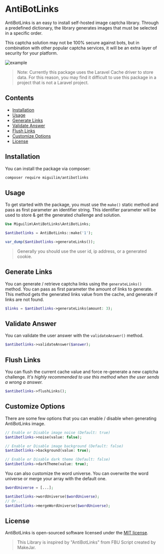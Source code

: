 # AntiBotLinks

AntiBotLinks is an easy to install self-hosted image captcha library. Through a predefined dictionary, the library generates images that must be selected in a specific order.

This captcha solution may not be 100% secure against bots, but in combination with other popular captcha services, it will be an extra layer of security for your platform.

![example](https://user-images.githubusercontent.com/35383529/220480833-dcd2b516-9b85-4944-8464-6a6f8d92fdb2.jpg)

> Note: Currently this package uses the Laravel Cache driver to store data. For this reason, you may find it difficult to use this package in a project that is not a Laravel project.

## Contents

- [Installation](#installation)
- [Usage](#usage)
- [Generate Links](#generate-links)
- [Validate Answer](#validate-answer)
- [Flush Links](#flush-links)
- [Customize Options](#customize-options)
- [License](#license)

## Installation

You can install the package via composer:

```sh
composer require miguilim/antibotlinks
```

## Usage

To get started with the package, you must use the `make()` static method and pass as first parameter an identifier string. This identifier parameter will be used to store & get the generated challenge and solution.

```php
Use Miguilim\AntiBotLinks\AntiBotLinks;

$antibotlinks = AntiBotLinks::make('1');

var_dump($antibotlinks->generateLinks());
```

> Generally you should use the user id, ip address, or a generated cookie.

## Generate Links

You can generate / retrieve captcha links using the `generateLinks()` method. You can pass as first parameter the amount of links to generate. This method gets the generated links value from the cache, and generate if links are not found.

```php
$links = $antibotlinks->generateLinks(amount: 3);
```

## Validate Answer

You can validate the user answer with the `validateAnswer()` method.

```php
$antibotlinks->validateAnswer($answer);
```

## Flush Links

You can flush the current cache value and force re-generate a new captcha challenge. *It's highly recommended to use this method when the user sends a wrong a answer.*

```php
$antibotlinks->flushLinks();
```

## Customize Options

There are some few options that you can enable / disable when generating AntiBotLinks image.

```php
// Enable or Disable image noise (Default: true)
$antibotlinks->noise(value: false);

// Enable or Disable image background (Default: false)
$antibotlinks->background(value: true);

// Enable or Disable dark theme (Default: false)
$antibotlinks->darkTheme(value: true);
```

You can also customize the word universe. You can overwrite the word universe or merge your array with the default one.

```php
$wordUniverse = [...];

$antibotlinks->wordUniverse($wordUniverse);
// Or...
$antibotlinks->mergeWordUniverse($wordUniverse);
```

## License

AntiBotLinks is open-sourced software licensed under the [MIT license](LICENSE).

> This Library is inspired by "AntiBotLinks" from FBU Script created by MakeJar.
